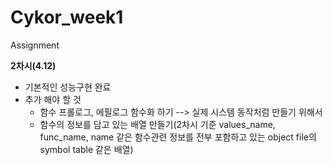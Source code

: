 # Cykor_week1
Assignment

**2차시(4.12)** 
- 기본적인 성능구현 완료
- 추가 해야 할 것
  - 함수 프롤로그, 에필로그 함수화 하기 --> 실제 시스템 동작처럼 만들기 위해서
  - 함수의 정보를 담고 있는 배열 만들기(2차시 기준 values_name, func_name, name 같은 함수관련 정보를 전부 포함하고 있는 object file의 symbol table 같은 배열)

